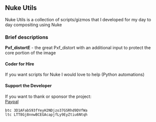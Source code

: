## Nuke Utils

Nuke Utils is a collection of scripts/gizmos that I developed for my day to day compositing using Nuke

### Brief descriptions

**Pxf_distortE** - the great Pxf_distort with an additional input to protect the core portion of the image<br> 

#### Coder for Hire

If you want scripts for Nuke I would love to help (Python automations)


#### Support the Developer

If you want to thank or sponsor the project:<br>
[Paypal](https://www.paypal.com/paypalme/MBORGO)<br>
```
btc 3D1AFabS93fYeyH2NDjzo37GSRhd9DVfWa
ltc LTT8Gj8nnwBCEGAcapjfLy9EyZtiu6Ntqh
```
